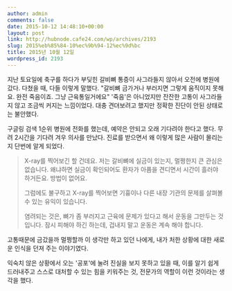 ```yaml
---
author: admin
comments: false
date: 2015-10-12 14:48:10+00:00
layout: post
link: http://hubnode.cafe24.com/wp/archives/2193
slug: 2015%eb%85%84-10%ec%9b%94-12%ec%9d%bc
title: 2015년 10월 12일
wordpress_id: 2193
---
```


지난 토요일에 축구를 하다가 부딪힌 갈비뼈 통증이 사그라들지 않아서 오전에 병원에 갔다.
다쳤을 때, 다들 이렇게 말했다.
"갈비뼈 금가거나 부러지면 그렇게 움직이지 못해요. 완전 죽음이죠. 그냥 근육통일거에요"
'죽음'은 아니었지만 잔잔한 고통이 사그라들지 않고 조금씩 커지는 느낌이었다.
대충 견뎌보려고 했지만 정확한 진단이 안된 상태로는 불안했다.  

구글링 검색 1순위 병원에 전화를 했는데, 예약은 안되고 오래 기다려야 한다고 했다.
무려 2시간을 기다려 겨우 의사를 만났다.
진료를 받으면서 왜 이렇게 많은 사람이 몰리는지 단번에 알게 되었다.



<blockquote>
X-ray를 찍어보긴 할 건데요. 저는 갈비뼈에 실금이 있는지, 멀쩡한지 큰 관심은 없습니다.
왜냐하면 실금이 확인되어도 환자가 아픔을 견디면서 시간이 흘러야 하거든요. 방법이 없어요.

그럼에도 불구하고 X-ray를 찍어보면 기흉이나 다른 내장 기관의 문제를 살펴볼 수 있는 유익이 있습니다.

염려되는 것은, 뼈가 좀 부러지고 근육에 문제가 있다고 해서 운동을 그만두는 것입니다. 
잠시 피해야 하긴 하는데, 겁내지 말고 운동은 계속 해야 합니다.
</blockquote>



고통때문에 금갔을까 멀쩡할까 이 생각만 하고 있던 나에게, 내가 처한 상황에 대한 새로운 인식을 던져 주는 이야기였다.

익숙치 않은 상황에서 오는 '공포'에 눌려 진실을 보지 못하고 있을 때, 이를 알기 쉽게 드러내주고 스스로 대처할 수 있는 힘을 키워주는 것, 전문가의 역할이 이런 것이라는 생각을 했다.


